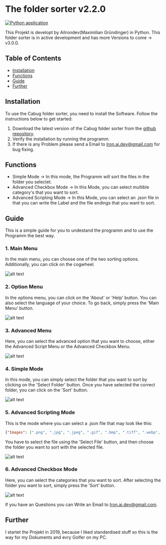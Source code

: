 # The folder sorter v2.2.0

[![Python application](https://github.com/AIIrondev/Cabug-Folder-sorter/actions/workflows/main.yml/badge.svg)](https://github.com/AIIrondev/Cabug-Folder-sorter/actions/workflows/main.yml)

This Projekt is developt by AiIrondev(Maximilian Gründinger) in Python.
This folder sorter is in active development and has more Versions to come -> v3.0.0.

## Table of Contents

- [Installation](#installation)
- [Functions](#functions)
- [Guide](#guide)
- [Further](#further)

## Installation

To use the Cabug folder sorter, you need to install the Software. Follow the instructions below to get started:

1. Download the latest version of the Cabug folder sorter from the [github repository](https://github.com/AIIrondev/Folder-sorter/releases).
2. Verify the installation by running the programm.
3. If there is any Problem please send a Email to <Iron.ai.dev@gmail.com> for bug fixing.

## Functions

- Simple Mode -> In this mode, the Programm will sort the files in the folder you selectet.
- Advanced Checkbox Mode -> In this Mode, you can select multible category's that you want to sort.
- Advanced Scripting Mode -> In this Mode, you can select an .json file in that you can write the Label and the file endings that you want to sort.

## Guide

This is a simple guide for you to undestand the programm and to use the Programm the best way.

### 1. Main Menu

In the main menu, you can choose one of the two sorting options. Additionally, you can click on the cogwheel.

![alt text](images/image-1.png)

### 2. Option Menu

In the options menu, you can click on the 'About' or 'Help' button. You can also select the language of your choice. To go back, simply press the 'Main Menu' button.

![alt text](images/image-2.png)

### 3. Advanced Menu

Here, you can select the advanced option that you want to choose, either the Advanced Script Menu or the Advanced Checkbox Menu.

![alt text](images/image-3.png)

### 4. Simple Mode

In this mode, you can simply select the folder that you want to sort by clicking on the 'Select Folder' button. Once you have selected the correct folder, you can click on the 'Sort' button.

![alt text](images/image-4.png)

### 5. Advanced Scripting Mode

This is the mode where you can select a .json file that may look like this:

```json
{"Images": [".png", ".jpg", ".jpeg", ".gif", ".bmp", ".tiff", ".webp", ".svg", ".ico"], "Videos": [".mp4", ".mkv", ".webm", ".flv", ".avi", ".mov", ".wmv", ".mpg", ".mpeg", ".3gp", ".3g2"]}
```

You have to select the file using the 'Select File' button, and then choose the folder you want to sort with the selected file.

![alt text](images/image-5.png)

### 6. Advanced Checkbox Mode

Here, you can select the categories that you want to sort. After selecting the folder you want to sort, simply press the 'Sort' button.

![alt text](images/image-6.png)

If you have an Questions you can Write an Email to <Iron.ai.dev@gmail.com>.

## Further

I startet the Projekt in 2019, because I liked standardised stuff so this is the way for my Dokuments and evry Golfer on my PC.
